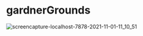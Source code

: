# gardnerGrounds


![screencapture-localhost-7878-2021-11-01-11_10_51](https://user-images.githubusercontent.com/88999595/139696445-a630947d-b134-4906-9846-8e4ec1fb4d4b.png)

